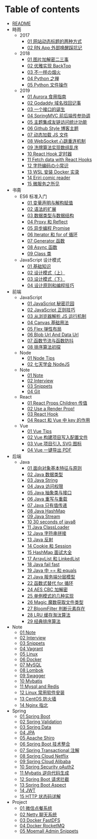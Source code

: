 # Table of contents

- [README](README.md)
- 時雨
  - 2017
    - [01 网站动态标题的两种方式](時雨/2017/01-网站动态标题的两种方式.md)
    - [02 RN App 外部唤醒踩坑记](時雨/2017/02-RN-App-外部唤醒踩坑记.md)
  - 2018
    - [01 图片加解密二三事](時雨/2018/01-图片加解密二三事.md)
    - [02 优雅实现 BackTop](時雨/2018/02-优雅实现-BackTop.md)
    - [03 不一样の烟火](時雨/2018/03-不一样の烟火.md)
    - [04 Python 之禅](時雨/2018/04-Python-之禅.md)
    - [05 Python 文件操作](時雨/2018/05-Python-文件操作.md)
  - 2019
    - [01 Aurora 食用指南](時雨/2019/01-Aurora-食用指南.md)
    - [02 Godaddy 域名找回记事](時雨/2019/02-Godaddy-域名找回记事.md)
    - [03 一个接口的诞生](時雨/2019/03-一个接口的诞生.md)
    - [04 SpringMVC 前后端传参协调](時雨/2019/04-SpringMVC-前后端传参协调.md)
    - [05 主题集成友链访问统计功能](時雨/2019/05-主题集成友链访问统计功能.md)
    - [06 Github Style 博客主题](時雨/2019/06-Github-Style-博客主题.md)
    - [07 动态加载 JS 文件](時雨/2019/07-动态加载-JS-文件.md)
    - [08 WebSocket 心跳重连机制](時雨/2019/08-WebSocket-心跳重连机制.md)
    - [09 洗牌算法实现数组乱序](時雨/2019/09-洗牌算法实现数组乱序.md)
    - [10 React Hook 定时器](時雨/2019/10-React-Hook-定时器.md)
    - [11 Fetch data with React Hooks](時雨/2019/11-Fetch-data-with-React-Hooks.md)
    - [12 字符编码の小常识](時雨/2019/12-字符编码の小常识.md)
    - [13 WSL 安装 Docker 实录](時雨/2019/13-WSL-安装-Docker-实录.md)
    - [14 Eriri comic reader](時雨/2019/14-Eriri-comic-reader.md)
    - [15 微服务之所见](時雨/2019/15-微服务之所见.md)
- 书斋
  - ES6 标准入门
    - [01 变量声明与解构赋值](书斋/ES6-标准入门/01-变量声明与解构赋值.md)
    - [02 语法的扩展](书斋/ES6-标准入门/02-语法的扩展.md)
    - [03 数据类型与数据结构](书斋/ES6-标准入门/03-数据类型与数据结构.md)
    - [04 Proxy 和 Reflect](书斋/ES6-标准入门/04-Proxy-和-Reflect.md)
    - [05 异步编程 Promise](书斋/ES6-标准入门/05-异步编程-Promise.md)
    - [06 Iterator 和 for of 循环](书斋/ES6-标准入门/06-Iterator-和-for-of-循环.md)
    - [07 Generator 函数](书斋/ES6-标准入门/07-Generator-函数.md)
    - [08 Async 函数](书斋/ES6-标准入门/08-Async-函数.md)
    - [09 Class 类](书斋/ES6-标准入门/09-Class-类.md)
  - JavaScript 设计模式
    - [01 基础知识](书斋/JavaScript-设计模式/01-基础知识.md)
    - [02 设计模式（上）](书斋/JavaScript-设计模式/02-设计模式（上）.md)
    - [03 设计模式（下）](书斋/JavaScript-设计模式/03-设计模式（下）.md)
    - [04 设计原则和编程技巧](书斋/JavaScript-设计模式/04-设计原则和编程技巧.md)
- 前端
  - JavaScript
    - [01 JavaScript 秘密花园](前端/JavaScript/01-JavaScript-秘密花园.md)
    - [02 JavaScript 正则技巧](前端/JavaScript/02-JavaScript-正则技巧.md)
    - [03 从浏览器解析 JS 运行机制](前端/JavaScript/03-从浏览器解析-JS-运行机制.md)
    - [04 Canvas 基础用法](前端/JavaScript/04-Canvas-基础用法.md)
    - [05 Flex 弹性布局](前端/JavaScript/05-Flex-弹性布局.md)
    - [06 Blob Url And Data Url](前端/JavaScript/06-Blob-Url-And-Data-Url.md)
    - [07 函数节流与函数防抖](前端/JavaScript/07-函数节流与函数防抖.md)
    - [08 排序算法初探](前端/JavaScript/08-排序算法初探.md)
  - Node
    - [01 Node Tips](前端/Node/01-Node-Tips.md)
    - [02 七天学会 NodeJS](前端/Node/02-七天学会-NodeJS.md)
  - Note
    - [01 Note](前端/Note/01-Note.md)
    - [02 Interview](前端/Note/02-Interview.md)
    - [03 Snippets](前端/Note/03-Snippets.md)
    - [04 Git](前端/Note/04-Git.md)
  - React
    - [01 React Props Children 传值](前端/React/01-React-Props-Children-传值.md)
    - [02 Use a Render Prop!](前端/React/02-Use-a-Render-Prop!.md)
    - [03 React Hook](前端/React/03-React-Hook.md)
    - [04 React 和 Vue 中 key 的作用](前端/React/04-React-和-Vue-中-key-的作用.md)
  - Vue
    - [01 Vue Tips](前端/Vue/01-Vue-Tips.md)
    - [02 Vue 构建项目写入配置文件](前端/Vue/02-Vue-构建项目写入配置文件.md)
    - [03 Vue 项目引入 SVG 图标](前端/Vue/03-Vue-项目引入-SVG-图标.md)
    - [04 Vue 一键导出 PDF](前端/Vue/04-Vue-一键导出-PDF.md)
- 后端
  - Java
    - [01 面向对象基本特征与原则](后端/Java/01-面向对象基本特征与原则.md)
    - [02 Java 数据类型](后端/Java/02-Java-数据类型.md)
    - [03 Java String](后端/Java/03-Java-String.md)
    - [04 Java 访问权限](后端/Java/04-Java-访问权限.md)
    - [05 Java 抽象类与接口](后端/Java/05-Java-抽象类与接口.md)
    - [06 Java 重写与重载](后端/Java/06-Java-重写与重载.md)
    - [07 Java 只有值传递](后端/Java/07-Java-只有值传递.md)
    - [08 Java HashMap](后端/Java/08-Java-HashMap.md)
    - [09 Java Stream](后端/Java/09-Java-Stream.md)
    - [10 30 seconds of java8](后端/Java/10-30-seconds-of-java8.md)
    - [11 Java ClassLoader](后端/Java/11-Java-ClassLoader.md)
    - [12 Java 字符串拼接](后端/Java/12-Java-字符串拼接.md)
    - [13 Java 反射](后端/Java/13-Java-反射.md)
    - [14 Cookie 和 Session](后端/Java/14-Cookie-和-Session.md)
    - [15 HashMap 面试大全](后端/Java/15-HashMap-面试大全.md)
    - [17 ArrayList 和 LinkedList](后端/Java/17-ArrayList-和-LinkedList.md)
    - [18 Java fail fast](后端/Java/18-Java-fail-fast.md)
    - [19 Java 中 == 和 equals](后端/Java/19-Java-中-==-和-equals.md)
    - [21 Java 服务端分层模型](后端/Java/21-Java-服务端分层模型.md)
    - [22 函数式替代 for 循环](后端/Java/22-函数式替代-for-循环.md)
    - [24 AES CBC 加解密](后端/Java/24-AES-CBC-加解密.md)
    - [25 单例模式的几种实现](后端/Java/25-单例模式的几种实现.md)
    - [26 Magic 魔数获取文件类型](后端/Java/26-Magic-魔数获取文件类型.md)
    - [27 BloomFilter 判断元素存在](后端/Java/27-BloomFilter-判断元素存在.md)
    - [28 LRU 缓存淘汰算法](后端/Java/28-LRU-缓存淘汰算法.md)
    - [29 经典排序算法](后端/Java/29-经典排序算法.md)
- Note
  - [01 Note](后端/Note/01-Note.md)
  - [02 Interview](后端/Note/02-Interview.md)
  - [03 Snippets](后端/Note/03-Snippets.md)
  - [04 Vagrant](后端/Note/04-Vagrant.md)
  - [05 Linux](后端/Note/05-Linux.md)
  - [06 Docker](后端/Note/06-Docker.md)
  - [07 MySQL](后端/Note/07-MySQL.md)
  - [08 Lombok](后端/Note/08-Lombok.md)
  - [09 Swagger](后端/Note/09-Swagger.md)
  - [10 Mybatis](后端/Note/10-Mybatis.md)
  - [11 Mysql and Redis](后端/Note/11-Mysql-and-Redis.md)
  - [12 Linux 常用软件安装](后端/Note/12-Linux-常用软件安装.md)
  - [13 CentOS 防火墙](后端/Note/13-CentOS-防火墙.md)
  - [14 Nginx 指北](后端/Note/14-Nginx-指北.md)
- Spring
  - [01 Spring Boot](后端/Spring/01-Spring-Boot.md)
  - [02 Spring Validation](后端/Spring/02-Spring-Validation.md)
  - [03 Spring Data](后端/Spring/03-Spring-Data.md)
  - [04 JPA](后端/Spring/04-JPA.md)
  - [05 Apache Shiro](后端/Spring/05-Apache-Shiro.md)
  - [06 Spring Boot 技术整合](后端/Spring/06-Spring-Boot-技术整合.md)
  - [07 Spring Transactional 注解](后端/Spring/07-Spring-Transactional-注解.md)
  - [08 Spring Cloud Netflix](后端/Spring/08-Spring-Cloud-Netflix.md)
  - [09 Spring Cloud Alibaba](后端/Spring/09-Spring-Cloud-Alibaba.md)
  - [10 Spring Security oAuth2](后端/Spring/10-Spring-Security-oAuth2.md)
  - [11 Mybatis 逆向代码生成](后端/Spring/11-Mybatis-逆向代码生成.md)
  - [12 Spring Boot 请求拦截](后端/Spring/12-Spring-Boot-请求拦截.md)
  - [13 Spring Boot Aspect](后端/Spring/13-Spring-Boot-Aspect.md)
  - [14 JWT](后端/Spring/14-JWT.md)
  - [15 HTTP 状态码详解](后端/Spring/15-HTTP-状态码详解.md)
- Project
  - [01 微信点餐系统](后端/Project/01-微信点餐系统.md)
  - [02 Netty 聊天系统](后端/Project/02-Netty-聊天系统.md)
  - [03 Docker FastDFS](后端/Project/03-Docker-FastDFS.md)
  - [04 Docker RocketMQ](后端/Project/04-Docker-RocketMQ.md)
  - [05 Moemall Admin Snippets](后端/Project/05-Moemall-Admin-Snippets.md)
